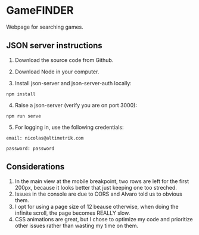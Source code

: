# GameFINDER

Webpage for searching games.


## JSON server instructions

1. Download the source code from Github.

2. Download Node in your computer.

3. Install json-server and json-server-auth locally:
```
npm install
```

4. Raise a json-server (verify you are on port 3000):
```
npm run serve
```

5. For logging in, use the following credentials:

```
email: nicolas@altimetrik.com
```
```
password: password
```


## Considerations

1. In the main view at the mobile breakpoint, two rows are left for the first 200px, because it looks better that just keeping one too streched.
2. Issues in the console are due to CORS and Alvaro told us to obvious them.
3. I opt for using a page size of 12 beause otherwise, when doing the infinite scroll, the page becomes REALLY slow.
4. CSS animations are great, but I chose to optimize my code and prioritize other issues rather than wasting my time on them.